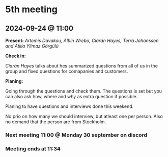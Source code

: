 # 5th meeting 
## 2024-09-24 @ 11:00

**Present:**
*Artemis Davakou,
Albin Wrebo, 
Ciarán Hayes, 
Terra Johansson and
Atilla Yilmaz Görgülü*

**Check in:**

*Ciarán Hayes* talks about hes summarized questions from all of us in the group and fixed questions for comapanies and customers.

**Planing:**

Going through the questions and check them. The questions is set but you can also ask how, where and why as extra question if possible.

Planing to have questions and interviews done this weekend. 

No prio on how many we should interview, but atleast one per person. Also no demand that the person are from Stockholm.

### Next meeting 11:00 @ Monday 30 september on discord

### Meeting ends at 11:34
